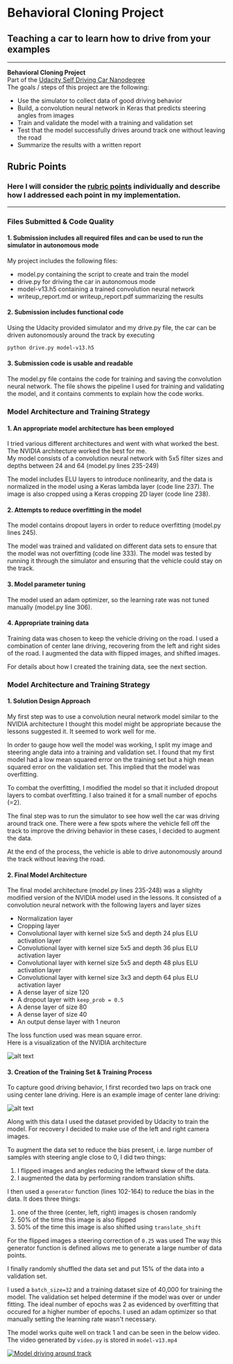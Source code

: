 # **Behavioral Cloning Project** 

## Teaching a car to learn how to drive from your examples  
---

**Behavioral Cloning Project**  
Part of the [Udacity Self Driving Car Nanodegree](http://www.udacity.com/drive)  
The goals / steps of this project are the following:
* Use the simulator to collect data of good driving behavior
* Build, a convolution neural network in Keras that predicts steering angles from images
* Train and validate the model with a training and validation set
* Test that the model successfully drives around track one without leaving the road
* Summarize the results with a written report


[//]: # (Image References)

[image1]: ./examples/placeholder.png "Model Visualization"
[centerdriving]: ./images/centerdriving.png "Center Driving"
[image3]: ./examples/placeholder_small.png "Recovery Image"
[image4]: ./examples/placeholder_small.png "Recovery Image"
[image5]: ./examples/placeholder_small.png "Recovery Image"
[image6]: ./examples/placeholder_small.png "Normal Image"
[image7]: ./examples/placeholder_small.png "Flipped Image"
[modelarch]: ./images/modelarch.png "Model Architecture"

## Rubric Points
### Here I will consider the [rubric points](https://review.udacity.com/#!/rubrics/432/view) individually and describe how I addressed each point in my implementation.  

---
### Files Submitted & Code Quality

#### 1. Submission includes all required files and can be used to run the simulator in autonomous mode

My project includes the following files:
* model.py containing the script to create and train the model
* drive.py for driving the car in autonomous mode
* model-v13.h5 containing a trained convolution neural network 
* writeup_report.md or writeup_report.pdf summarizing the results

#### 2. Submission includes functional code
Using the Udacity provided simulator and my drive.py file, the car can be driven autonomously around the track by executing
```sh
python drive.py model-v13.h5
```

#### 3. Submission code is usable and readable

The model.py file contains the code for training and saving the convolution neural network. The file shows the pipeline I used for training and validating the model, and it contains comments to explain how the code works.

### Model Architecture and Training Strategy

#### 1. An appropriate model architecture has been employed
I tried various different architectures and went with what worked the best. The NVIDIA architecture worked the best for me.  
My model consists of a convolution neural network with 5x5 filter sizes and depths between 24 and 64 (model.py lines 235-249) 

The model includes ELU layers to introduce nonlinearity, and the data is normalized in the model using a Keras lambda layer (code line 237). The image is also cropped using a Keras cropping 2D layer (code line 238).  

#### 2. Attempts to reduce overfitting in the model

The model contains dropout layers in order to reduce overfitting (model.py lines 245). 

The model was trained and validated on different data sets to ensure that the model was not overfitting (code line 333). The model was tested by running it through the simulator and ensuring that the vehicle could stay on the track.

#### 3. Model parameter tuning

The model used an adam optimizer, so the learning rate was not tuned manually (model.py line 306).

#### 4. Appropriate training data

Training data was chosen to keep the vehicle driving on the road. I used a combination of center lane driving, recovering from the left and right sides of the road. I augmented the data with flipped images, and shifted images.  

For details about how I created the training data, see the next section. 

### Model Architecture and Training Strategy

#### 1. Solution Design Approach


My first step was to use a convolution neural network model similar to the NVIDIA architecture I thought this model might be appropriate because the lessons suggested it. It seemed to work well for me. 

In order to gauge how well the model was working, I split my image and steering angle data into a training and validation set. I found that my first model had a low mean squared error on the training set but a high mean squared error on the validation set. This implied that the model was overfitting. 

To combat the overfitting, I modified the model so that it included dropout layers to combat overfitting. I also trained it for a small number of epochs (=2). 

The final step was to run the simulator to see how well the car was driving around track one. There were a few spots where the vehicle fell off the track to improve the driving behavior in these cases, I decided to augment the data. 

At the end of the process, the vehicle is able to drive autonomously around the track without leaving the road.

#### 2. Final Model Architecture

The final model architecture (model.py lines 235-248) was a slighlty modified version of the NVIDIA model used in the lessons. It consisted of a convolution neural network with the following layers and layer sizes 
* Normalization layer
* Cropping layer  
* Convolutional layer with kernel size 5x5 and depth 24 plus ELU activation layer
* Convolutional layer with kernel size 5x5 and depth 36 plus ELU activation layer
* Convolutional layer with kernel size 5x5 and depth 48 plus ELU activation layer
* Convolutional layer with kernel size 3x3 and depth 64 plus ELU activation layer
* A dense layer of size 120
* A dropout layer with ```keep_prob = 0.5```
* A dense layer of size 80
* A dense layer of size 40
* An output dense layer with 1 neuron

The loss function used was mean square error.  
Here is a visualization of the NVIDIA architecture

![alt text][modelarch]

#### 3. Creation of the Training Set & Training Process

To capture good driving behavior, I first recorded two laps on track one using center lane driving. Here is an example image of center lane driving:

![alt text][centerdriving]

Along with this data I used the dataset provided by Udacity to train the model. For recovery I decided to make use of the left and right camera images. 

<!--I then recorded the vehicle recovering from the left side and right sides of the road back to center so that the vehicle would learn to recover from situations where it was near the end of the road. These images show what a recovery looks like starting from ... :

![alt text][image3]
![alt text][image4]
![alt text][image5]-->

To augment the data set to reduce the bias present, i.e. large number of samples with steering angle close to 0, I did two things:
1. I flipped images and angles reducing the leftward skew of the data. 
2. I augmented the data by performing random translation shifts. 

I then used a ```generator``` function (lines 102-164) to reduce the bias in the data. It does three things:  
1. one of the three (center, left, right) images is chosen randomly
2. 50% of the time this image is also flipped
3. 50% of the time this image is also shifted using ```translate_shift```  

For the flipped images a steering correction of ```0.25``` was used
The way this generator function is defined allows me to generate a large number of data points. 

I finally randomly shuffled the data set and put 15% of the data into a validation set. 

I used a ```batch_size=32``` and a training dataset size of 40,000 for training the model. The validation set helped determine if the model was over or under fitting. The ideal number of epochs was 2 as evidenced by overfitting that occured for a higher number of epochs. I used an adam optimizer so that manually setting the learning rate wasn't necessary.

The model works quite well on track 1 and can be seen in the below video. The video generated by ```video.py``` is stored in ```model-v13.mp4```

[![Model driving around track](https://img.youtube.com/vi/2eru35v02uE/0.jpg)](https://www.youtube.com/watch?v=2eru35v02uE)

